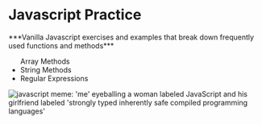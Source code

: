 <h1>Javascript Practice</h1>
***Vanilla Javascript exercises and examples that break down frequently used functions and methods***
<ul>
Array Methods
    <li>String Methods</li>
    <li>Regular Expressions</li>
</ul>
<img src="https://imgur.com/nBJojVp" alt="javascript meme: 'me' eyeballing a woman labeled JavaScript and his girlfriend labeled  'strongly typed inherently safe compiled programming languages'">